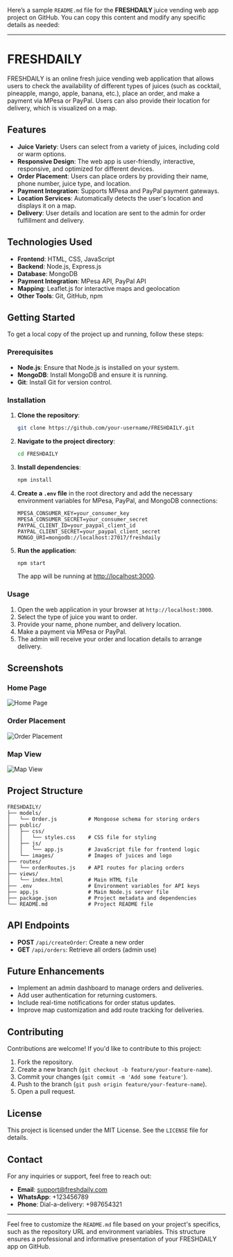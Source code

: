 Here’s a sample `README.md` file for the **FRESHDAILY** juice vending web app project on GitHub. You can copy this content and modify any specific details as needed:

---

# FRESHDAILY

FRESHDAILY is an online fresh juice vending web application that allows users to check the availability of different types of juices (such as cocktail, pineapple, mango, apple, banana, etc.), place an order, and make a payment via MPesa or PayPal. Users can also provide their location for delivery, which is visualized on a map.

## Features

- **Juice Variety**: Users can select from a variety of juices, including cold or warm options.
- **Responsive Design**: The web app is user-friendly, interactive, responsive, and optimized for different devices.
- **Order Placement**: Users can place orders by providing their name, phone number, juice type, and location.
- **Payment Integration**: Supports MPesa and PayPal payment gateways.
- **Location Services**: Automatically detects the user's location and displays it on a map.
- **Delivery**: User details and location are sent to the admin for order fulfillment and delivery.

## Technologies Used

- **Frontend**: HTML, CSS, JavaScript
- **Backend**: Node.js, Express.js
- **Database**: MongoDB
- **Payment Integration**: MPesa API, PayPal API
- **Mapping**: Leaflet.js for interactive maps and geolocation
- **Other Tools**: Git, GitHub, npm

## Getting Started

To get a local copy of the project up and running, follow these steps:

### Prerequisites

- **Node.js**: Ensure that Node.js is installed on your system.
- **MongoDB**: Install MongoDB and ensure it is running.
- **Git**: Install Git for version control.

### Installation

1. **Clone the repository**:

    ```bash
    git clone https://github.com/your-username/FRESHDAILY.git
    ```

2. **Navigate to the project directory**:

    ```bash
    cd FRESHDAILY
    ```

3. **Install dependencies**:

    ```bash
    npm install
    ```

4. **Create a `.env` file** in the root directory and add the necessary environment variables for MPesa, PayPal, and MongoDB connections:

    ```plaintext
    MPESA_CONSUMER_KEY=your_consumer_key
    MPESA_CONSUMER_SECRET=your_consumer_secret
    PAYPAL_CLIENT_ID=your_paypal_client_id
    PAYPAL_CLIENT_SECRET=your_paypal_client_secret
    MONGO_URI=mongodb://localhost:27017/freshdaily
    ```

5. **Run the application**:

    ```bash
    npm start
    ```

    The app will be running at [http://localhost:3000](http://localhost:3000).

### Usage

1. Open the web application in your browser at `http://localhost:3000`.
2. Select the type of juice you want to order.
3. Provide your name, phone number, and delivery location.
4. Make a payment via MPesa or PayPal.
5. The admin will receive your order and location details to arrange delivery.

## Screenshots

### Home Page
![Home Page](path_to_home_page_screenshot)

### Order Placement
![Order Placement](path_to_order_placement_screenshot)

### Map View
![Map View](path_to_map_view_screenshot)

## Project Structure

```
FRESHDAILY/
├── models/
│   └── Order.js          # Mongoose schema for storing orders
├── public/
│   ├── css/
│   │   └── styles.css    # CSS file for styling
│   ├── js/
│   │   └── app.js        # JavaScript file for frontend logic
│   └── images/           # Images of juices and logo
├── routes/
│   └── orderRoutes.js    # API routes for placing orders
├── views/
│   └── index.html        # Main HTML file
├── .env                  # Environment variables for API keys
├── app.js                # Main Node.js server file
├── package.json          # Project metadata and dependencies
└── README.md             # Project README file
```

## API Endpoints

- **POST** `/api/createOrder`: Create a new order
- **GET** `/api/orders`: Retrieve all orders (admin use)

## Future Enhancements

- Implement an admin dashboard to manage orders and deliveries.
- Add user authentication for returning customers.
- Include real-time notifications for order status updates.
- Improve map customization and add route tracking for deliveries.

## Contributing

Contributions are welcome! If you'd like to contribute to this project:

1. Fork the repository.
2. Create a new branch (`git checkout -b feature/your-feature-name`).
3. Commit your changes (`git commit -m 'Add some feature'`).
4. Push to the branch (`git push origin feature/your-feature-name`).
5. Open a pull request.

## License

This project is licensed under the MIT License. See the `LICENSE` file for details.

## Contact

For any inquiries or support, feel free to reach out:

- **Email**: support@freshdaily.com
- **WhatsApp**: +123456789
- **Phone**: Dial-a-delivery: +987654321

---

Feel free to customize the `README.md` file based on your project's specifics, such as the repository URL and environment variables. This structure ensures a professional and informative presentation of your FRESHDAILY app on GitHub.
